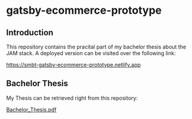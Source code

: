 <h1>gatsby-ecommerce-prototype</h1>
<h2>Introduction</h2>
This repository contains the pracital part of my bachelor thesis about the JAM stack. A deployed version can be visited over the following link:

https://smbt-gatsby-ecommerce-prototype.netlify.app

<h2>Bachelor Thesis</h2>
My Thesis can be retrieved right from this repository:

[Bachelor_Thesis.pdf](Bachelor_Thesis.pdf)
